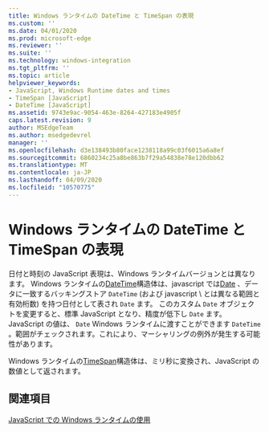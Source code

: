 ```yaml
---
title: Windows ランタイムの DateTime と TimeSpan の表現
ms.custom: ''
ms.date: 04/01/2020
ms.prod: microsoft-edge
ms.reviewer: ''
ms.suite: ''
ms.technology: windows-integration
ms.tgt_pltfrm: ''
ms.topic: article
helpviewer_keywords:
- JavaScript, Windows Runtime dates and times
- TimeSpan [JavaScript]
- DateTime [JavaScript]
ms.assetid: 9743e9ac-9054-463e-8264-427183e4905f
caps.latest.revision: 9
author: MSEdgeTeam
ms.author: msedgedevrel
manager: ''
ms.openlocfilehash: d3e138493b80face1238118a99c03f6015a6a8ef
ms.sourcegitcommit: 6860234c25a8be863b7f29a54838e78e120dbb62
ms.translationtype: MT
ms.contentlocale: ja-JP
ms.lasthandoff: 04/09/2020
ms.locfileid: "10570775"
---
```

# Windows ランタイムの DateTime と TimeSpan の表現  

日付と時刻の JavaScript 表現は、Windows ランタイムバージョンとは異なります。  Windows ランタイムの[DateTime][UwpWindowsFoundationDatetime]構造体は、javascript では[Date][MDNDate] 、データに一致するバッキングストア `DateTime` (および javascript \ とは異なる範囲と有効桁数) を持つ日付として表され `Date` ます。  このカスタム `Date` オブジェクトを変更すると、標準 JavaScript となり、精度が低下し `Date` ます。  JavaScript の値は、 `Date` Windows ランタイムに渡すことができます `DateTime` 。範囲がチェックされます。これにより、マーシャリングの例外が発生する可能性があります。  

 Windows ランタイムの[TimeSpan][UwpWindowsFoundationTimespan]構造体は、ミリ秒に変換され、JavaScript の数値として返されます。  

## 関連項目  

[JavaScript での Windows ランタイムの使用][WindowsRuntimeJavascript]  

<!-- image links -->  

<!-- links -->  

[WindowsRuntimeJavascript]: /microsoft-edge/windows-runtime/using-the-windows-runtime-in-javascript "JavaScript での Windows ランタイムの使用"  

[UwpWindowsFoundationDatetime]: /uwp/api/Windows.Foundation.DateTime "DateTime 構造体"  
[UwpWindowsFoundationTimespan]: /uwp/api/windows.foundation.timespan "TimeSpan 構造体"  

[MDNDate]: https://developer.mozilla.org/docs/Web/JavaScript/Reference/Global_Objects/Date "日付 |MDN"  
